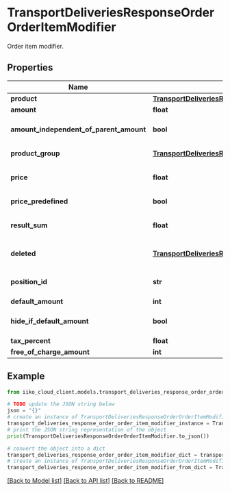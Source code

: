 # TransportDeliveriesResponseOrderOrderItemModifier

Order item modifier.

## Properties

Name | Type | Description | Notes
------------ | ------------- | ------------- | -------------
**product** | [**TransportDeliveriesResponseOrderProduct**](TransportDeliveriesResponseOrderProduct.md) | Item. | 
**amount** | **float** | Quantity. | 
**amount_independent_of_parent_amount** | **bool** | Whether quantity of modifier depends on quantity of item. | 
**product_group** | [**TransportDeliveriesResponseOrderProductGroup**](TransportDeliveriesResponseOrderProductGroup.md) | Group of modifiers (in case of a group modifier). | [optional] 
**price** | **float** | Price per item unit. Can be sent different from the price in RMS. | 
**price_predefined** | **bool** | Whether price is predefined. | 
**result_sum** | **float** | Total amount per item including tax, discounts/surcharges. | 
**deleted** | [**TransportDeliveriesResponseOrderItemDeletedInfo**](TransportDeliveriesResponseOrderItemDeletedInfo.md) | Item deletion details. If specified, the item is deleted. | [optional] 
**position_id** | **str** | Unique identifier of the item in the order and for the whole system. | [optional] 
**default_amount** | **int** | Default amount. | [optional] 
**hide_if_default_amount** | **bool** | Hide modifier in UI if \&quot;amount\&quot; equals \&quot;defaultAmount\&quot;. | [optional] 
**tax_percent** | **float** | Tax rate. | [optional] 
**free_of_charge_amount** | **int** | Free of charge amount. | [optional] 

## Example

```python
from iiko_cloud_client.models.transport_deliveries_response_order_order_item_modifier import TransportDeliveriesResponseOrderOrderItemModifier

# TODO update the JSON string below
json = "{}"
# create an instance of TransportDeliveriesResponseOrderOrderItemModifier from a JSON string
transport_deliveries_response_order_order_item_modifier_instance = TransportDeliveriesResponseOrderOrderItemModifier.from_json(json)
# print the JSON string representation of the object
print(TransportDeliveriesResponseOrderOrderItemModifier.to_json())

# convert the object into a dict
transport_deliveries_response_order_order_item_modifier_dict = transport_deliveries_response_order_order_item_modifier_instance.to_dict()
# create an instance of TransportDeliveriesResponseOrderOrderItemModifier from a dict
transport_deliveries_response_order_order_item_modifier_from_dict = TransportDeliveriesResponseOrderOrderItemModifier.from_dict(transport_deliveries_response_order_order_item_modifier_dict)
```
[[Back to Model list]](../README.md#documentation-for-models) [[Back to API list]](../README.md#documentation-for-api-endpoints) [[Back to README]](../README.md)


